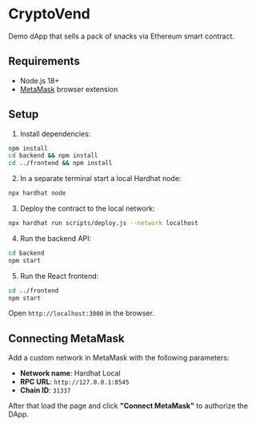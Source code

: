 # CryptoVend

Demo dApp that sells a pack of snacks via Ethereum smart contract.

## Requirements
* Node.js 18+
* [MetaMask](https://metamask.io/) browser extension

## Setup

1. Install dependencies:

```bash
npm install
cd backend && npm install
cd ../frontend && npm install
```

2. In a separate terminal start a local Hardhat node:

```bash
npx hardhat node
```

3. Deploy the contract to the local network:

```bash
npx hardhat run scripts/deploy.js --network localhost
```

4. Run the backend API:

```bash
cd backend
npm start
```

5. Run the React frontend:

```bash
cd ../frontend
npm start
```

Open `http://localhost:3000` in the browser.

## Connecting MetaMask

Add a custom network in MetaMask with the following parameters:

- **Network name**: Hardhat Local
- **RPC URL**: `http://127.0.0.1:8545`
- **Chain ID**: `31337`

After that load the page and click **"Connect MetaMask"** to authorize the DApp.
